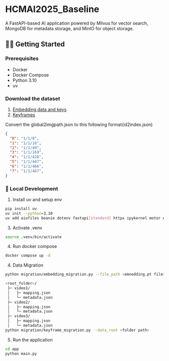 # HCMAI2025_Baseline

A FastAPI-based AI application powered by Milvus for vector search, MongoDB for metadata storage, and MinIO for object storage.

## 🧑‍💻 Getting Started

### Prerequisites
- Docker
- Docker Compose
- Python 3.10
- uv

### Download the dataset
1. [Embedding data and keys](https://www.kaggle.com/datasets/anhnguynnhtinh/embedding-data)
2. [Keyframes](https://www.kaggle.com/datasets/anhnguynnhtinh/aic-keyframe-batch-one)


Convert the global2imgpath.json to this following format(id2index.json)
```json
{
  "0": "1/1/0",
  "1": "1/1/16",
  "2": "1/1/49",
  "3": "1/1/169",
  "4": "1/1/428",
  "5": "1/1/447",
  "6": "1/1/466",
  "7": "1/1/467",
}
```


### 🔧 Local Development

1. Install uv and setup env
```bash
pip install uv
uv init --python=3.10
uv add aiofiles beanie dotenv fastapi[standard] httpx ipykernel motor nicegui numpy open-clip-torch pydantic-settings pymilvus streamlit torch typing-extensions usearch uvicorn
```

3. Activate .venv
```bash
source .venv/bin/activate
```
4. Run docker compose
```bash
docker compose up -d
```

4. Data Migration 
```bash
python migration/embedding_migration.py --file_path <emnedding.pt file>

<root_folder>/
 ├─ video1/
 │   ├─ mapping.json
 │   └─ metadata.json
 ├─ video2/
 │   ├─ mapping.json
 │   └─ metadata.json
 ├─ video3/
 │   ├─ mapping.json
 │   └─ metadata.json
python migration/keyframe_migration.py --data_root <folder path>
```

5. Run the application
```bash
cd app
python main.py
```
